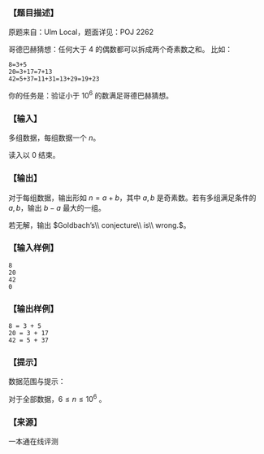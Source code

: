 ### 【题目描述】

原题来自：Ulm Local，题面详见：POJ 2262

哥德巴赫猜想：任何大于 $4$ 的偶数都可以拆成两个奇素数之和。 比如：

```
8=3+5
20=3+17=7+13
42=5+37=11+31=13+29=19+23
```

你的任务是：验证小于 $10^6$ 的数满足哥德巴赫猜想。

### 【输入】

多组数据，每组数据一个 $n$。

读入以 $0$ 结束。

### 【输出】

对于每组数据，输出形如 $n = a + b$，其中 $a,b$ 是奇素数。若有多组满足条件的 $a,b$，输出 $b-a$ 最大的一组。

若无解，输出 $Goldbach’s\\ conjecture\\ is\\ wrong.$。

### 【输入样例】

```
8
20
42
0
```

### 【输出样例】

```
8 = 3 + 5
20 = 3 + 17
42 = 5 + 37
```

### 【提示】

数据范围与提示：

对于全部数据，$6≤n≤10^6$ 。


 ### 【来源】

 一本通在线评测 